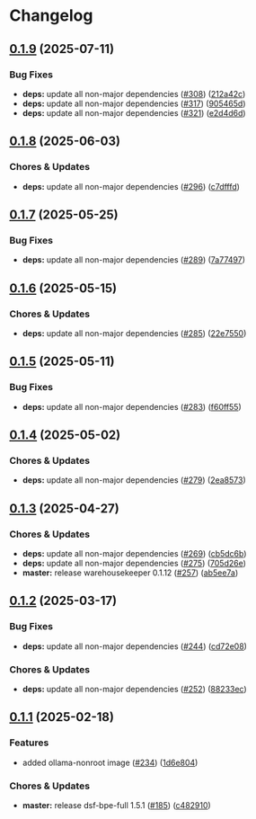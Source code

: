 # Changelog

## [0.1.9](https://github.com/miracum/util-images/compare/ollama-nonroot-v0.1.8...ollama-nonroot-v0.1.9) (2025-07-11)


### Bug Fixes

* **deps:** update all non-major dependencies ([#308](https://github.com/miracum/util-images/issues/308)) ([212a42c](https://github.com/miracum/util-images/commit/212a42c8045bc0cc33985036643f777339366b03))
* **deps:** update all non-major dependencies ([#317](https://github.com/miracum/util-images/issues/317)) ([905465d](https://github.com/miracum/util-images/commit/905465d8d05e80e01e4e5399c8013a3e633bc508))
* **deps:** update all non-major dependencies ([#321](https://github.com/miracum/util-images/issues/321)) ([e2d4d6d](https://github.com/miracum/util-images/commit/e2d4d6dddafea513b8d406953505b21f7bee48db))

## [0.1.8](https://github.com/miracum/util-images/compare/ollama-nonroot-v0.1.7...ollama-nonroot-v0.1.8) (2025-06-03)


### Chores & Updates

* **deps:** update all non-major dependencies ([#296](https://github.com/miracum/util-images/issues/296)) ([c7dfffd](https://github.com/miracum/util-images/commit/c7dfffdf7b28a97bcc666e3c44313e7d24fc3337))

## [0.1.7](https://github.com/miracum/util-images/compare/ollama-nonroot-v0.1.6...ollama-nonroot-v0.1.7) (2025-05-25)


### Bug Fixes

* **deps:** update all non-major dependencies ([#289](https://github.com/miracum/util-images/issues/289)) ([7a77497](https://github.com/miracum/util-images/commit/7a774975f5cdf12caa987292a509faf455c11afb))

## [0.1.6](https://github.com/miracum/util-images/compare/ollama-nonroot-v0.1.5...ollama-nonroot-v0.1.6) (2025-05-15)


### Chores & Updates

* **deps:** update all non-major dependencies ([#285](https://github.com/miracum/util-images/issues/285)) ([22e7550](https://github.com/miracum/util-images/commit/22e75504aeb5d86965f64ad3d574a72fa3ddd555))

## [0.1.5](https://github.com/miracum/util-images/compare/ollama-nonroot-v0.1.4...ollama-nonroot-v0.1.5) (2025-05-11)


### Bug Fixes

* **deps:** update all non-major dependencies ([#283](https://github.com/miracum/util-images/issues/283)) ([f60ff55](https://github.com/miracum/util-images/commit/f60ff559e16df2d6d90cc1df9489d48042fada5d))

## [0.1.4](https://github.com/miracum/util-images/compare/ollama-nonroot-v0.1.3...ollama-nonroot-v0.1.4) (2025-05-02)


### Chores & Updates

* **deps:** update all non-major dependencies ([#279](https://github.com/miracum/util-images/issues/279)) ([2ea8573](https://github.com/miracum/util-images/commit/2ea85736840458fbf4f4a05389eb1372e50f1386))

## [0.1.3](https://github.com/miracum/util-images/compare/ollama-nonroot-v0.1.2...ollama-nonroot-v0.1.3) (2025-04-27)


### Chores & Updates

* **deps:** update all non-major dependencies ([#269](https://github.com/miracum/util-images/issues/269)) ([cb5dc6b](https://github.com/miracum/util-images/commit/cb5dc6bb4daf499735548af8f9601b23b0be4b9e))
* **deps:** update all non-major dependencies ([#275](https://github.com/miracum/util-images/issues/275)) ([705d26e](https://github.com/miracum/util-images/commit/705d26eead05a118d23ba05d4ff71bb27cea53e8))
* **master:** release warehousekeeper 0.1.12 ([#257](https://github.com/miracum/util-images/issues/257)) ([ab5ee7a](https://github.com/miracum/util-images/commit/ab5ee7a4c6c3877bde4922aa7736a9550b0f9574))

## [0.1.2](https://github.com/miracum/util-images/compare/ollama-nonroot-v0.1.1...ollama-nonroot-v0.1.2) (2025-03-17)


### Bug Fixes

* **deps:** update all non-major dependencies ([#244](https://github.com/miracum/util-images/issues/244)) ([cd72e08](https://github.com/miracum/util-images/commit/cd72e08c33a8b618d1d1da2a2f0ba925866e804c))


### Chores & Updates

* **deps:** update all non-major dependencies ([#252](https://github.com/miracum/util-images/issues/252)) ([88233ec](https://github.com/miracum/util-images/commit/88233ecc8c253079fb474ce34ac18957eea9d609))

## [0.1.1](https://github.com/miracum/util-images/compare/ollama-nonroot-v0.1.0...ollama-nonroot-v0.1.1) (2025-02-18)


### Features

* added ollama-nonroot image ([#234](https://github.com/miracum/util-images/issues/234)) ([1d6e804](https://github.com/miracum/util-images/commit/1d6e804ecd775de79ad85c5b1681a7eb393058b6))


### Chores & Updates

* **master:** release dsf-bpe-full 1.5.1 ([#185](https://github.com/miracum/util-images/issues/185)) ([c482910](https://github.com/miracum/util-images/commit/c482910bc6099ede6c223b2444d3732b5a9f5214))
